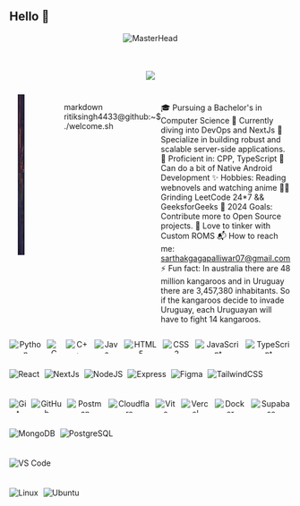 ## Hello 👋

<!--
**ritiksingh4433/ritiksingh4433** is a ✨ _special_ ✨ repository because its `README.md` (this file) appears on your GitHub profile.

Here are some ideas to get you started:

- 🔭 I’m currently working on ...
- 🌱 I’m currently learning ...
- 👯 I’m looking to collaborate on ...
- 🤔 I’m looking for help with ...
- 💬 Ask me about ...
- 📫 How to reach me: ...
- 😄 Pronouns: ...
- ⚡ Fun fact: ...
-->

<!-- IF YOU HAVE THE CONSCIENCE TO COPY THIS ATLEAST CONSIDER STARRING THE REPOSITORY -->

<!-- Main Top PC GIF -->

<p align="center">
  <img src="https://images-wixmp-ed30a86b8c4ca887773594c2.wixmp.com/f/c83c004e-1370-4756-88e5-4071de797088/dgdq8br-09cc7ad6-a021-47a5-b0e0-917b12b0f7a7.gif?token=eyJ0eXAiOiJKV1QiLCJhbGciOiJIUzI1NiJ9.eyJzdWIiOiJ1cm46YXBwOjdlMGQxODg5ODIyNjQzNzNhNWYwZDQxNWVhMGQyNmUwIiwiaXNzIjoidXJuOmFwcDo3ZTBkMTg4OTgyMjY0MzczYTVmMGQ0MTVlYTBkMjZlMCIsIm9iaiI6W1t7InBhdGgiOiJcL2ZcL2M4M2MwMDRlLTEzNzAtNDc1Ni04OGU1LTQwNzFkZTc5NzA4OFwvZGdkcThici0wOWNjN2FkNi1hMDIxLTQ3YTUtYjBlMC05MTdiMTJiMGY3YTcuZ2lmIn1dXSwiYXVkIjpbInVybjpzZXJ2aWNlOmZpbGUuZG93bmxvYWQiXX0.tqRMtE-b2QiI2nnefNxSDMJvZCcYqFmq2ccg_Xfzqb8" alt="MasterHead" width="600"/>
</p>
<div align="center">

<h1 align="center">
  <!-- Typing SVG by DenverCoder1 - https://github.com/DenverCoder1/readme-typing-svg -->
  <a href="https://github.com/DashingAdi">
    <img src="https://readme-typing-svg.demolab.com/?lines=Heyo,%20Ritik %20Here!;Backend%20developer;DevOps%20Engineer;Web3%20Enthusiast&font=Raleway&center=true&width=440&height=50&color=CF41AE&vCenter=true&pause=420&size=30" /></a>
</h1>

</div>

<!-- About ME -->

<div class="about-main" style="display: flex;">
    <div align="left" style="display: flex; margin: 0px 70px 0px 15px; box-shadow: 10px 10px 13px -3px rgba(255,255,255,0.5);" class="about-left">
        <img align="left" src="https://github.com/DashingAdi/DashingAdi/blob/main/assets/camp.gif" height="287" width="240">
    </div>
  
markdown
ritiksingh4433@github:~$ ./welcome.sh

🎓 Pursuing a Bachelor's in Computer Science
🌱 Currently diving into DevOps and NextJs
💼 Specialize in building robust and scalable server-side applications.
🌟 Proficient in: CPP, TypeScript
🔎 Can do a bit of Native Android Development
✨ Hobbies: Reading webnovels and watching anime
👨‍💻 Grinding LeetCode 24*7 && GeeksforGeeks
🥅 2024 Goals: Contribute more to Open Source projects.
👾 Love to tinker with Custom ROMS
📬 How to reach me: sarthakgagapalliwar07@gmail.com
⚡ Fun fact: In australia there are 48 million kangaroos and in Uruguay there are 3,457,380 inhabitants. So if the kangaroos decide to invade Uruguay, each Uruguayan will have to fight 14 kangaroos.



</div>

<!-- Technologies -->


<div style="display: flex;">
  <div style="display: flex; flex-direction: column;">
    <!-- <b style="display: inline; font-size: 20px; margin-bottom: 0px;">Languages</b> -->
    <p align="center" style="display: flex; gap: 9px">
      <img src="https://ziadoua.github.io/m3-Markdown-Badges/badges/Python/python2.svg" alt="Python" height="25" />
      <img src="https://ziadoua.github.io/m3-Markdown-Badges/badges/C/c2.svg" alt="C" height="25" />
      <img src="https://ziadoua.github.io/m3-Markdown-Badges/badges/C++/c++2.svg" alt="C++" height="25" />
      <img src="https://ziadoua.github.io/m3-Markdown-Badges/badges/Java/java2.svg" alt="Java" height="25" />
      <img src="https://ziadoua.github.io/m3-Markdown-Badges/badges/HTML/html2.svg" alt="HTML5" height="25" />
      <img src="https://ziadoua.github.io/m3-Markdown-Badges/badges/CSS/css2.svg" alt="CSS3" height="25" />
      <img src="https://ziadoua.github.io/m3-Markdown-Badges/badges/Javascript/javascript2.svg" alt="JavaScript" height="25" />
      <img src="https://ziadoua.github.io/m3-Markdown-Badges/badges/TypeScript/typescript2.svg" alt="TypeScript" height="25" />
    </p>
    <!-- <b style="display: inline; font-size: 20px; margin-bottom: 0px;">Libraries</b> -->
    <p align="center" style="display: flex; gap: 9px">
      <img src="https://ziadoua.github.io/m3-Markdown-Badges/badges/React/react2.svg" alt="React" height="25" />
      <img src="https://ziadoua.github.io/m3-Markdown-Badges/badges/NextJS/nextjs2.svg" alt="NextJs" height="25" />
      <img src="https://ziadoua.github.io/m3-Markdown-Badges/badges/NodeJS/nodejs2.svg" alt="NodeJS" height="25" />
      <img src="https://ziadoua.github.io/m3-Markdown-Badges/badges/Express/express2.svg" alt="Express" height="25" />
      <img src="https://ziadoua.github.io/m3-Markdown-Badges/badges/Figma/figma2.svg" alt="Figma" height="25" />
      <img src="https://ziadoua.github.io/m3-Markdown-Badges/badges/TailwindCSS/tailwindcss2.svg" alt="TailwindCSS" height="25" />
    </p>
    <!-- <b style="display: inline; font-size: 20px; margin-bottom: 0px;">Tools</b> -->
    <p align="center" style="display: flex; gap: 9px">
      <!-- Version Control -->
      <img src="https://ziadoua.github.io/m3-Markdown-Badges/badges/Git/git2.svg" alt="Git" height="25" />
      <img src="https://ziadoua.github.io/m3-Markdown-Badges/badges/Github/github2.svg" alt="GitHub" height="25" />
      <!-- API Testing & Development -->
      <img src="https://ziadoua.github.io/m3-Markdown-Badges/badges/Postman/postman2.svg" alt="Postman" height="25" />
      <!-- Deployment & Hosting -->
    <img src="https://ziadoua.github.io/m3-Markdown-Badges/badges/Cloudflare/cloudflare2.svg" alt="Cloudflare" height="25" />
      <img src="https://ziadoua.github.io/m3-Markdown-Badges/badges/ViteJS/vitejs2.svg" alt="Vite" height="25" />
      <img src="https://ziadoua.github.io/m3-Markdown-Badges/badges/Vercel/vercel2.svg" alt="Vercel" height="25" />
      <!-- Containerization & Cloud Services -->
      <img src="https://ziadoua.github.io/m3-Markdown-Badges/badges/Docker/docker2.svg" alt="Docker" height="25" />
      <!-- Database & Authentication -->
      <img src="https://ziadoua.github.io/m3-Markdown-Badges/badges/Supabase/supabase2.svg" alt="Supabase" height="25" />
    </p>
        <!-- <b style="display: inline; font-size: 20px; margin-bottom: 0px;">Databases</b> -->
    <p align="center" style="display: flex; gap: 9px">
      <img src="https://ziadoua.github.io/m3-Markdown-Badges/badges/MongoDB/mongodb2.svg" alt="MongoDB" height="25" />
      <img src="https://ziadoua.github.io/m3-Markdown-Badges/badges/PostgreSQL/postgresql2.svg" alt="PostgreSQL" height="25" />
    </p>
    <!-- <b style="display: inline; font-size: 20px; margin-bottom: 0px;">IDEs / Text Editors</b> -->
    <p align="center" style="display: flex; gap: 9px">
      <img src="https://ziadoua.github.io/m3-Markdown-Badges/badges/VisualStudioCode/visualstudiocode2.svg" alt="VS Code" height="25" />
    </p>
    <!-- <b style="display: inline; font-size: 20px; margin-bottom: 0px;">Workspace</b> -->
    <p align="center" style="display: flex; gap: 9px; flex-wrap: wrap;">
      <!-- <img src="https://ziadoua.github.io/m3-Markdown-Badges/badges/Windows/windows2.svg" alt="Windows 11" height="25" /> -->
      <img src="https://ziadoua.github.io/m3-Markdown-Badges/badges/Linux/linux2.svg" alt="Linux" height="25" />
      <img src="https://ziadoua.github.io/m3-Markdown-Badges/badges/Ubuntu/ubuntu2.svg" alt="Ubuntu" height="25" />
    </p>

  </div>
</div>

<br/>

<!-- Github Stat -->

